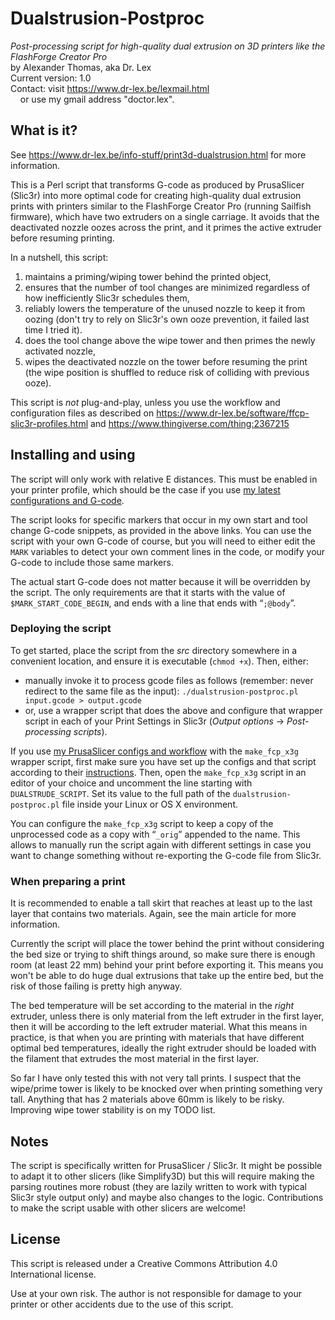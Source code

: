 # Dualstrusion-Postproc
*Post-processing script for high-quality dual extrusion on 3D printers like the FlashForge Creator Pro*<br>
by Alexander Thomas, aka Dr. Lex<br>
Current version: 1.0<br>
Contact: visit <https://www.dr-lex.be/lexmail.html><br>
&nbsp;&nbsp;&nbsp;&nbsp;or use my gmail address "doctor.lex".


## What is it?
See <https://www.dr-lex.be/info-stuff/print3d-dualstrusion.html> for more information.

This is a Perl script that transforms G-code as produced by PrusaSlicer (Slic3r) into more optimal code for creating high-quality dual extrusion prints with printers similar to the FlashForge Creator Pro (running Sailfish firmware), which have two extruders on a single carriage. It avoids that the deactivated nozzle oozes across the print, and it primes the active extruder before resuming printing.

In a nutshell, this script:
1. maintains a priming/wiping tower behind the printed object,
2. ensures that the number of tool changes are minimized regardless of how inefficiently Slic3r schedules them,
3. reliably lowers the temperature of the unused nozzle to keep it from oozing (don't try to rely on Slic3r's own ooze prevention, it failed last time I tried it).
4. does the tool change above the wipe tower and then primes the newly activated nozzle,
5. wipes the deactivated nozzle on the tower before resuming the print (the wipe position is shuffled to reduce risk of colliding with previous ooze).

This script is *not* plug-and-play, unless you use the workflow and configuration files as described on <https://www.dr-lex.be/software/ffcp-slic3r-profiles.html> and <https://www.thingiverse.com/thing:2367215>


## Installing and using
The script will only work with relative E distances. This must be enabled in your printer profile, which should be the case if you use [my latest configurations and G-code](https://www.thingiverse.com/thing:2367215).

The script looks for specific markers that occur in my own start and tool change G-code snippets, as provided in the above links. You can use the script with your own G-code of course, but you will need to either edit the `MARK` variables to detect your own comment lines in the code, or modify your G-code to include those same markers.

The actual start G-code does not matter because it will be overridden by the script. The only requirements are that it starts with the value of `$MARK_START_CODE_BEGIN`, and ends with a line that ends with “`;@body`”.

### Deploying the script

To get started, place the script from the *src* directory somewhere in a convenient location, and ensure it is executable (`chmod +x`).
Then, either:
* manually invoke it to process gcode files as follows (remember: never redirect to the same file as the input):
  `./dualstrusion-postproc.pl input.gcode > output.gcode`
* or, use a wrapper script that does the above and configure that wrapper script in each of your Print Settings in Slic3r (*Output options* → *Post-processing scripts*).

If you use [my PrusaSlicer configs and workflow](https://www.thingiverse.com/thing:2367215) with the `make_fcp_x3g` wrapper script, first make sure you have set up the configs and that script according to their [instructions](https://www.dr-lex.be/software/ffcp-slic3r-profiles.html#config). Then, open the `make_fcp_x3g` script in an editor of your choice and uncomment the line starting with `DUALSTRUDE_SCRIPT`. Set its value to the full path of the `dualstrusion-postproc.pl` file inside your Linux or OS X environment.

You can configure the `make_fcp_x3g` script to keep a copy of the unprocessed code as a copy with “`_orig`” appended to the name. This allows to manually run the script again with different settings in case you want to change something without re-exporting the G-code file from Slic3r.

### When preparing a print

It is recommended to enable a tall skirt that reaches at least up to the last layer that contains two materials. Again, see the main article for more information.

Currently the script will place the tower behind the print without considering the bed size or trying to shift things around, so make sure there is enough room (at least 22 mm) behind your print before exporting it. This means you won't be able to do huge dual extrusions that take up the entire bed, but the risk of those failing is pretty high anyway.

The bed temperature will be set according to the material in the *right* extruder, unless there is only material from the left extruder in the first layer, then it will be according to the left extruder material. What this means in practice, is that when you are printing with materials that have different optimal bed temperatures, ideally the right extruder should be loaded with the filament that extrudes the most material in the first layer.

So far I have only tested this with not very tall prints. I suspect that the wipe/prime tower is likely to be knocked over when printing something very tall. Anything that has 2 materials above 60mm is likely to be risky. Improving wipe tower stability is on my TODO list.

## Notes
The script is specifically written for PrusaSlicer / Slic3r. It might be possible to adapt it to other slicers (like Simplify3D) but this will require making the parsing routines more robust (they are lazily written to work with typical Slic3r style output only) and maybe also changes to the logic. Contributions to make the script usable with other slicers are welcome!

## License
This script is released under a Creative Commons Attribution 4.0 International license.

Use at your own risk. The author is not responsible for damage to your printer or other accidents due to the use of this script.